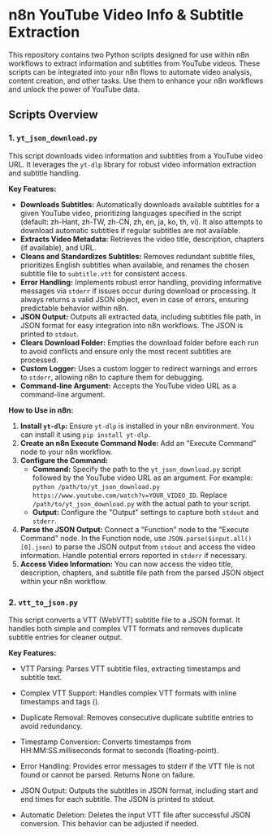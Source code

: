 # n8n YouTube Video Info & Subtitle Extraction


This repository contains two Python scripts designed for use within n8n workflows to extract information and subtitles from YouTube videos.  These scripts can be integrated into your n8n flows to automate video analysis, content creation, and other tasks.  Use them to enhance your n8n workflows and unlock the power of YouTube data.

## Scripts Overview

### 1. `yt_json_download.py`

This script downloads video information and subtitles from a YouTube video URL. It leverages the `yt-dlp` library for robust video information extraction and subtitle handling.

**Key Features:**

*   **Downloads Subtitles:** Automatically downloads available subtitles for a given YouTube video, prioritizing languages specified in the script (default: zh-Hant, zh-TW, zh-CN, zh, en, ja, ko, th, vi). It also attempts to download automatic subtitles if regular subtitles are not available.
*   **Extracts Video Metadata:** Retrieves the video title, description, chapters (if available), and URL.
*   **Cleans and Standardizes Subtitles:**  Removes redundant subtitle files, prioritizes English subtitles when available, and renames the chosen subtitle file to `subtitle.vtt` for consistent access.
*   **Error Handling:** Implements robust error handling, providing informative messages via `stderr` if issues occur during download or processing.  It always returns a valid JSON object, even in case of errors, ensuring predictable behavior within n8n.
*   **JSON Output:**  Outputs all extracted data, including subtitles file path, in JSON format for easy integration into n8n workflows. The JSON is printed to `stdout`.
*   **Clears Download Folder:** Empties the download folder before each run to avoid conflicts and ensure only the most recent subtitles are processed.
*   **Custom Logger:**  Uses a custom logger to redirect warnings and errors to `stderr`, allowing n8n to capture them for debugging.
*   **Command-line Argument:** Accepts the YouTube video URL as a command-line argument.

**How to Use in n8n:**

1.  **Install `yt-dlp`:**  Ensure `yt-dlp` is installed in your n8n environment. You can install it using `pip install yt-dlp`.
2.  **Create an n8n Execute Command Node:**  Add an "Execute Command" node to your n8n workflow.
3.  **Configure the Command:**
    *   **Command:**  Specify the path to the `yt_json_download.py` script followed by the YouTube video URL as an argument.  For example: `python /path/to/yt_json_download.py https://www.youtube.com/watch?v=YOUR_VIDEO_ID`.  Replace `/path/to/yt_json_download.py` with the actual path to your script.
    *   **Output:** Configure the "Output" settings to capture both `stdout` and `stderr`.
4.  **Parse the JSON Output:**  Connect a "Function" node to the "Execute Command" node.  In the Function node, use `JSON.parse($input.all()[0].json)` to parse the JSON output from `stdout` and access the video information.  Handle potential errors reported in `stderr` if necessary.
5.  **Access Video Information:**  You can now access the video title, description, chapters, and subtitle file path from the parsed JSON object within your n8n workflow.

### 2. `vtt_to_json.py`

This script converts a VTT (WebVTT) subtitle file to a JSON format. It handles both simple and complex VTT formats and removes duplicate subtitle entries for cleaner output.

**Key Features:**

* VTT Parsing: Parses VTT subtitle files, extracting timestamps and subtitle text.

* Complex VTT Support: Handles complex VTT formats with inline timestamps and tags (<c>).

* Duplicate Removal: Removes consecutive duplicate subtitle entries to avoid redundancy.

* Timestamp Conversion: Converts timestamps from HH:MM:SS.milliseconds format to seconds (floating-point).

* Error Handling: Provides error messages to stderr if the VTT file is not found or cannot be parsed. Returns None on failure.

* JSON Output: Outputs the subtitles in JSON format, including start and end times for each subtitle. The JSON is printed to stdout.

* Automatic Deletion: Deletes the input VTT file after successful JSON conversion. This behavior can be adjusted if needed.
